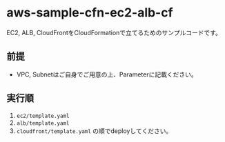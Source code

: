 # aws-sample-cfn-ec2-alb-cf
EC2, ALB, CloudFrontをCloudFormationで立てるためのサンプルコードです。

## 前提
- VPC, Subnetはご自身でご用意の上、Parameterに記載ください。

## 実行順
1. ``ec2/template.yaml``
2. ``alb/template.yaml``
3. ``cloudfront/template.yaml``
の順でdeployしてください。